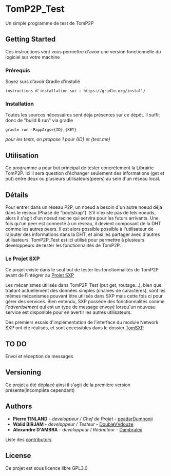 # TomP2P_Test

Un simple programme de test de TomP2P

## Getting Started

Ces instructions vont vous permettre d'avoir une version fonctionnelle du logiciel sur votre machine

### Prérequis

Soyez surs d'avoir Gradle d'installé

```
instructions d'installation sur : https://gradle.org/install/
```

### Installation

Toutes les sources nécessaires sont déja présentes sur ce dépôt. Il suffit donc de "build & run" via gradle

```
gradle run -PappArgs={ID},{KEY}
```
*pour les tests, on propose 1 pour {ID} et {test.me}*

## Utilisation

Ce programme a pour but principal de tester concrètement la Librairie TomP2P.
Ici il sera question d'échanger seulement des informations (get et put) entre deux ou plusieurs utilisateurs(peers) au sein d'un réseau local.

## Détails

Pour entrer dans un réseau P2P, un noeud a besoin d'un autre noeud déja dans le réseau (Phase de "bootstrap"). S'il n'existe pas de tels noeuds, alors il s'agit d'un noeud racine qui servira pour les futurs arrivants.
Une fois qu'un peer est connecté à un réseau, il devient composant de la DHT comme les autres peers.
Il est alors possible possible à l'utilisateur de rajouter des informations dans la DHT, et ainsi les partager avec d'autres utilisateurs.
TomP2P_Test est ici utilisé pour permettre à plusieurs developpeurs de tester les fonctionnalités de TomP2P.

### Le Projet SXP
Ce projet existe dans le seul but de tester les fonctionnalités de TomP2P avant de l'intégrer au [Projet SXP](https://github.com/pja35/SXP)

Les mécanismes utilisés dans TomP2P_Test (put get, routage...), bien que traitant actuellement des données simples (chaînes de caractères), sont les mêmes mécanismes pouvant être utilisés dans SXP mais cette fois ci pour gérer des services. Bien entendu, SXP possède des fonctionnalités comme *l'advertisement* qui est un type de message envoyé lorsqu'un nouveau service est disponible pour en avertir les autres utilisateurs.

Des premiers essais d'implémentation de l'interface du module Network SXP ont été réalisés, et sont accessibles dans le dossier [TomSXP](https://github.com/dambralex/TomP2P_Test/tree/master/TomSXP)

## TO DO  

Envoi et réception de messages

## Versioning

Ce projet a été déplacé ainsi il s'agit de la première version présente(incomplète cependant)

## Authors

* **Pierre TINLAND** - *developpeur / Chef de Projet* - [peadarDumnonii](https://github.com/peadarDumnonii)
* **Walid BIRJAM** - *developpeur / Testeur* - [DoubleVVdouze](https://github.com/DoubleVVdouze)
* **Alexandre D'AMBRA** - *developpeur / Rédacteur* - [Dambralex](https://github.com/Dambralex)

Liste des [contributors](https://github.com/your/project/contributors)

## License

Ce projet est sous licence libre GPL3.0
